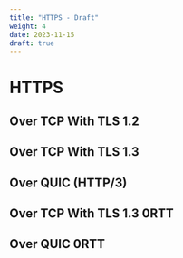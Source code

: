 ```yaml
---
title: "HTTPS - Draft"
weight: 4
date: 2023-11-15
draft: true
---
```


# HTTPS

## Over TCP With TLS 1.2

## Over TCP With TLS 1.3

## Over QUIC (HTTP/3)

## Over TCP With TLS 1.3 0RTT

## Over QUIC 0RTT
